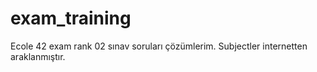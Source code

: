 # exam_training
Ecole 42 exam rank 02 sınav soruları çözümlerim.
Subjectler internetten araklanmıştır.
